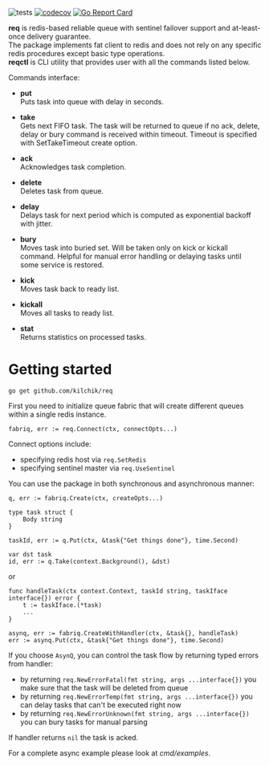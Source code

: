 ![tests](https://github.com/kilchik/req/workflows/tests/badge.svg)
[![codecov](https://codecov.io/gh/kilchik/req/branch/master/graph/badge.svg)](https://codecov.io/gh/kilchik/req)
[![Go Report Card](https://goreportcard.com/badge/github.com/kilchik/req)](https://goreportcard.com/report/github.com/kilchik/req)

**req** is redis-based reliable queue with sentinel failover support and at-least-once delivery guarantee.  
The package implements fat client to redis and does not rely on any specific redis procedures except basic type operations.  
**reqctl** is CLI utility that provides user with all the commands listed below.  

Commands interface:
- **put**  
Puts task into queue with delay in seconds.

- **take**  
Gets next FIFO task. The task will be returned to queue if no ack, delete, delay or bury command is received within timeout.
Timeout is specified with SetTakeTimeout create option.

- **ack**  
Acknowledges task completion.

- **delete**  
Deletes task from queue.

- **delay**  
Delays task for next period which is computed as exponential backoff with jitter.

- **bury**  
Moves task into buried set. Will be taken only on kick or kickall command. Helpful for manual error handling or delaying tasks until some service is restored.

- **kick**  
Moves task back to ready list.

- **kickall**  
Moves all tasks to ready list.

- **stat**  
Returns statistics on processed tasks.

# Getting started

```
go get github.com/kilchik/req
```

First you need to initialize queue fabric that will create different queues within a single redis instance.

```
fabriq, err := req.Connect(ctx, connectOpts...)
```

Connect options include:
- specifying redis host via `req.SetRedis`
- specifying sentinel master via `req.UseSentinel`

You can use the package in both synchronous and asynchronous manner:

```
q, err := fabriq.Create(ctx, createOpts...)

type task struct {
    Body string
}

taskId, err := q.Put(ctx, &task{"Get things done"}, time.Second)

var dst task
id, err := q.Take(context.Background(), &dst)
```

or

```
func handleTask(ctx context.Context, taskId string, taskIface interface{}) error {
    t := taskIface.(*task)
    ...
}

asynq, err := fabriq.CreateWithHandler(ctx, &task{}, handleTask)
err := asynq.Put(ctx, &task{"Get things done"}, time.Second)
```

If you choose `AsynQ`, you can control the task flow by returning typed errors from handler:
- by returning `req.NewErrorFatal(fmt string, args ...interface{})` you make sure that the task will be deleted from queue
- by returning `req.NewErrorTemp(fmt string, args ...interface{})` you can delay tasks that can't be executed right now
- by returning `req.NewErrorUnknown(fmt string, args ...interface{})` you can bury tasks for manual parsing

If handler returns `nil` the task is acked.

For a complete async example please look at _cmd/examples_.
